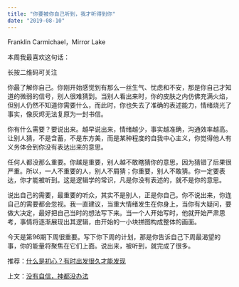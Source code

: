 ```yaml
---
title: "你要被你自己听到，我才听得到你"
date: "2019-08-10"
---
```


 Franklin Carmichael，Mirror Lake  

  

本周我最喜欢这句话：

长按二维码可关注

  

你最了解你自己。你刚开始感觉到有那么一丝生气、忧虑和不安，那是你自己才知道的微弱的信号，别人很难猜到。当别人看出来时，你的皮肤之内仿佛充满火焰，但别人仍然不知道你需要什么，而此时，你也失去了准确的表述能力，情绪烧光了事实，像灰烬无法复原为一封书信。

  

你有什么需要？要说出来。越早说出来，情绪越少，事实越准确，沟通效率越高。让别人猜，不是含蓄，不是东方美，而是某种程度的自我中心主义，你觉得他人有义务体会到你没有表达出来的意思。

  

任何人都没那么重要。你越是重要，别人越不敢瞎猜你的意思，因为猜错了后果很严重。所以，一人不重要的人，别人不屑猜；你重要，别人不敢猜。你一定要表达，你才能被听到。这是逻辑学的常识，凡是你没有表述的，就不是你的意思。

  

说出自己的需要，最重要的听众，其实不是别人，正是你自己。你不说出来，你连自己的需要都会忽视。我一直建议，当重大情绪发生在你身上，当你有大疑问，要做大决定，最好把自己当时的想法写下来。当一个人开始写时，他就开始严肃思考，事情将逐渐展现出其逻辑，由开始的一小块拼图构成整体的画面。

  

今天是第96期下周很重要。写下你下周的计划，那是你告诉自己下周最渴望的事，你的能量将聚焦在它们上面。说出来，被听到，就完成了很多。

  

推荐：[什么是初心？有时出发很久才能发现](http://mp.weixin.qq.com/s?__biz=MjM5NDU0Mjk2MQ==&mid=2651634394&idx=1&sn=94c8653bc05b7cbe629c981cc0718ed9&chksm=bd7e3ec48a09b7d22d2ba9a0e13b28bb15f92627536c39e1adfcc9422b49c86c647cd80e9878&scene=21#wechat_redirect)  

上文：[没有自信，神都没办法](http://mp.weixin.qq.com/s?__biz=MjM5NDU0Mjk2MQ==&mid=2651634450&idx=1&sn=4b6b930b42fab9e0200278b2d1d59ab3&chksm=bd7e3f0c8a09b61aa9d94a4aaa16114b8f3ea514143898cacfba812e3f18cec5b7776ce0c8e7&scene=21#wechat_redirect)
